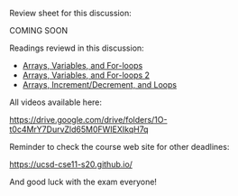 Review sheet for this discussion:

COMING SOON

Readings reviewd in this discussion:
- [Arrays, Variables, and For-loops](https://cseweb.ucsd.edu/classes/sp17/cse11-a/lecture19.html)
- [Arrays, Variables, and For-loops 2](https://cseweb.ucsd.edu/classes/sp17/cse11-a/lecture20.html)
- [Arrays, Increment/Decrement, and Loops](https://stepik.org/lesson/302887/step/1?unit=284783)

All videos available here:

https://drive.google.com/drive/folders/1O-t0c4MrY7DurvZld65M0FWIEXIkqH7q

Reminder to check the course web site for other deadlines:

https://ucsd-cse11-s20.github.io/

And good luck with the exam everyone!
